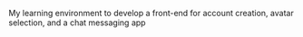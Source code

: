 My learning environment to develop a front-end for account creation, avatar selection, and a
chat messaging app
